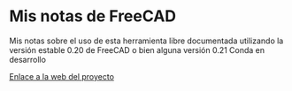 # Mis notas de FreeCAD
Mis notas sobre el uso de esta herramienta libre documentada utilizando la versión estable 0.20 de FreeCAD o bien alguna versión 0.21 Conda en desarrollo

[Enlace a la web del proyecto]()
